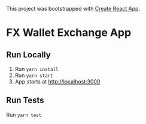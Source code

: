 This project was bootstrapped with [Create React App](https://github.com/facebook/create-react-app).

# FX Wallet Exchange App

## Run Locally

1. Run `yarn install`
1. Run `yarn start`
1. App starts at [http://localhost:3000](http://localhost:3000)

## Run Tests

Run `yarn test`
